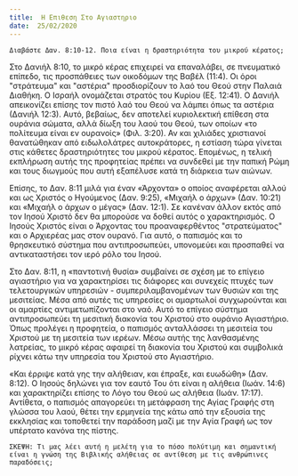 ```yaml
---
title:  Η Επιθεση Στο Αγιαστηριο
date:  25/02/2020
---
```


`Διαβάστε Δαν. 8:10-12. Ποια είναι η δραστηριότητα του μικρού κέρατος;`

Στο Δανιήλ 8:10, το μικρό κέρας επιχειρεί να επαναλάβει, σε πνευματικό επίπεδο, τις προσπάθειες των οικοδόμων της Βαβέλ (11:4). Οι όροι "στράτευμα" και "αστέρια" προσδιορίζουν το λαό του Θεού στην Παλαιά Διαθήκη. Ο Ισραήλ ονομάζεται στρατός του Κυρίου (Εξ. 12:41). Ο Δανιήλ απεικονίζει επίσης τον πιστό λαό του Θεού να λάμπει όπως τα αστέρια (Δανιήλ 12:3). Αυτό, βεβαίως, δεν αποτελεί κυριολεκτική επίθεση στα ουράνια σώματα, αλλά δίωξη του λαού του Θεού, των οποίων «το πολίτευμα είναι εν ουρανοίς» (Φιλ. 3:20). Αν και χιλιάδες χριστιανοί θανατώθηκαν από ειδωλολάτρες αυτοκράτορες, η εστίαση τώρα γίνεται στις κάθετες δραστηριότητες του μικρού κέρατος. Επομένως, η τελική εκπλήρωση αυτής της προφητείας πρέπει να συνδεθεί με την παπική Ρώμη και τους διωγμούς που αυτή εξαπέλυσε κατά τη διάρκεια των αιώνων.

Επίσης, το Δαν. 8:11 μιλά για έναν «Άρχοντα» ο οποίος αναφέρεται αλλού και ως Χριστός ο Ηγούμενος (Δαν. 9:25), «Μιχαήλ ο άρχων» (Δαν. 10:21) και «Μιχαήλ ο άρχων ο μέγας» (Δαν. 12:1). Σε κανέναν άλλον εκτός από τον Ιησού Χριστό δεν θα μπορούσε να δοθεί αυτός ο χαρακτηρισμός. Ο Ιησούς Χριστός είναι ο Άρχοντας του προαναφερθέντος "στρατεύματος" και ο Αρχιερέας μας στον ουρανό. Για αυτό, ο παπισμός και το θρησκευτικό σύστημα που αντιπροσωπεύει, υπονομεύει και προσπαθεί να αντικαταστήσει τον ιερό ρόλο του Ιησού.

Στο Δαν. 8:11, η «παντοτινή θυσία» συμβαίνει σε σχέση με το επίγειο αγιαστήριο για να χαρακτηρίσει τις διάφορες και συνεχείς πτυχές των τελετουργικών υπηρεσιών - συμπεριλαμβανομένων των θυσιών και της μεσιτείας. Μέσα από αυτές τις υπηρεσίες οι αμαρτωλοί συγχωρούνται και οι αμαρτίες αντιμετωπίζονται στο ναό. Αυτό το επίγειο σύστημα αντιπροσωπεύει τη μεσιτική διακονία του Χριστού στο ουράνιο Αγιαστήριο. Όπως προλέγει η προφητεία, ο παπισμός ανταλλάσσει τη μεσιτεία του Χριστού με τη μεσιτεία των ιερέων. Μέσω αυτής της λανθασμένης λατρείας, το μικρό κέρας αφαιρεί τη διακονία του Χριστού και συμβολικά ρίχνει κάτω την υπηρεσία του Χριστού στο Αγιαστήριο.

«Και έρριψε κατά γης την αλήθειαν, και έπραξε, και ευωδώθη» (Δαν. 8:12). Ο Ιησούς δηλώνει για τον εαυτό Του ότι είναι η αλήθεια (Ιωάν. 14:6) και χαρακτηρίζει επίσης το Λόγο του Θεού ως αλήθεια (Ιωάν. 17:17). Αντίθετα, ο παπισμός απαγορεύει τη μετάφραση της Αγίας Γραφής στη γλώσσα του λαού, θέτει την ερμηνεία της κάτω από την εξουσία της εκκλησίας και τοποθετεί την παράδοση μαζί με την Αγία Γραφή ως τον υπέρτατο κανόνα της πίστης.

`ΣΚΕΨΗ: Τι μας λέει αυτή η μελέτη για το πόσο πολύτιμη και σημαντική είναι η γνώση της Βιβλικής αλήθειας σε αντίθεση με τις ανθρώπινες παραδόσεις;`